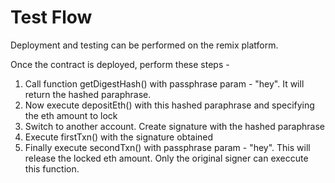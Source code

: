 <h1>Test Flow</h1>

Deployment and testing can be performed on the remix platform.

Once the contract is deployed, perform these steps -

1. Call function getDigestHash() with passphrase param - "hey". It will return the hashed paraphrase.
2. Now execute depositEth() with this hashed paraphrase and specifying the eth amount to lock
3. Switch to another account. Create signature with the hashed paraphrase
4. Execute firstTxn() with the signature obtained
5. Finally execute secondTxn() with passphrase param - "hey". This will release the locked eth amount. Only the original signer can execcute this function.
